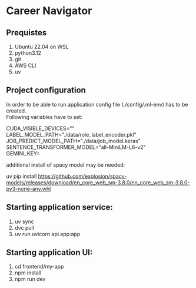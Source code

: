 # Career Navigator
## Prequistes
1. Ubuntu 22.04 on WSL
2. python3.12
3. git
4. AWS CLI
5. uv

## Project configuration
In order to be able to run application config file (./config/.ml-env) has to be created.  
Following variables have to set:

CUDA_VISIBLE_DEVICES=""  
LABEL_MODEL_PATH="./data/role_label_encoder.pkl"  
JOB_PREDICT_MODEL_PATH="./data/job_model.keras"  
SENTENCE_TRANSFORMER_MODEL="all-MiniLM-L6-v2"  
GEMINI_KEY=<your api key>  

additional install of spacy model may be needed:

uv pip install https://github.com/explosion/spacy-models/releases/download/en_core_web_sm-3.8.0/en_core_web_sm-3.8.0-py3-none-any.whl

## Starting application service:
1. uv sync
2. dvc pull
3. uv run uvicorn api.app:app

## Starting application UI:
1. cd frontend/my-app
2. npm install
3. npm run dev
